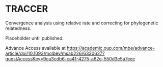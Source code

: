 # TRACCER
Convergence analysis using relative rate and correcting for phylogenetic relatedness.

Placeholder until published.

Advance Access available at 
https://academic.oup.com/mbe/advance-article/doi/10.1093/molbev/msab226/6330627?guestAccessKey=9ca3cdb6-ca41-4275-a62e-550d3e5a7eec
